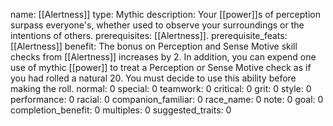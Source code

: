 name: [[Alertness]]
type: Mythic
description: Your [[power]]s of perception surpass everyone's, whether used to observe your surroundings or the intentions of others.
prerequisites: [[Alertness]].
prerequisite_feats: [[Alertness]]
benefit: The bonus on Perception and Sense Motive skill checks from [[Alertness]] increases by 2. In addition, you can expend one use of mythic [[power]] to treat a Perception or Sense Motive check as if you had rolled a natural 20. You must decide to use this ability before making the roll.
normal: 0
special: 0
teamwork: 0
critical: 0
grit: 0
style: 0
performance: 0
racial: 0
companion_familiar: 0
race_name: 0
note: 0
goal: 0
completion_benefit: 0
multiples: 0
suggested_traits: 0
